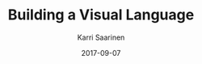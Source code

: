 ---
date: 2017-09-07
title: Building a Visual Language
author: Karri Saarinen
link: https://airbnb.design/building-a-visual-language/
description: A unified design system is essential to building better and faster; better because a cohesive experience is more easily understood by our users, and faster because it gives us a common language to work with.
tags:
- process

# ================================
# ARTICLE TAGS AVAILABLE
# ================================
# - animation
# - code
# - contribution
# - design-tokens
# - figma
# - leadership
# - patterns
# - process
# - sketch
# ================================
---